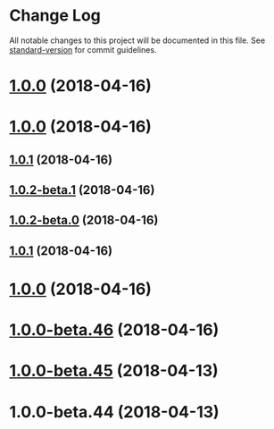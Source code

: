 # Change Log

All notable changes to this project will be documented in this file. See [standard-version](https://github.com/conventional-changelog/standard-version) for commit guidelines.

<a name="1.0.0"></a>
# [1.0.0](https://github.com/ll84273096/rock-queue/compare/v1.0.2-beta.1...v1.0.0) (2018-04-16)



<a name="1.0.0"></a>
# [1.0.0](https://github.com/ll84273096/rock-queue/compare/v1.0.2-beta.1...v1.0.0) (2018-04-16)



<a name="1.0.1"></a>
## [1.0.1](https://github.com/ll84273096/rock-queue/compare/v1.0.2-beta.1...v1.0.1) (2018-04-16)



<a name="1.0.2-beta.1"></a>
## [1.0.2-beta.1](https://github.com/ll84273096/rock-queue/compare/v1.0.2-beta.0...v1.0.2-beta.1) (2018-04-16)



<a name="1.0.2-beta.0"></a>
## [1.0.2-beta.0](https://github.com/ll84273096/rock-queue/compare/v1.0.1...v1.0.2-beta.0) (2018-04-16)



<a name="1.0.1"></a>
## [1.0.1](https://github.com/ll84273096/rock-queue/compare/v1.0.0...v1.0.1) (2018-04-16)



<a name="1.0.0"></a>
# [1.0.0](https://github.com/ll84273096/rock-queue/compare/v1.0.0-beta.46...v1.0.0) (2018-04-16)



<a name="1.0.0-beta.46"></a>
# [1.0.0-beta.46](https://github.com/ll84273096/rock-queue/compare/v1.0.0-beta.45...v1.0.0-beta.46) (2018-04-16)



<a name="1.0.0-beta.45"></a>
# [1.0.0-beta.45](https://github.com/ll84273096/rock-queue/compare/v1.0.0-beta.44...v1.0.0-beta.45) (2018-04-13)



<a name="1.0.0-beta.44"></a>
# 1.0.0-beta.44 (2018-04-13)
